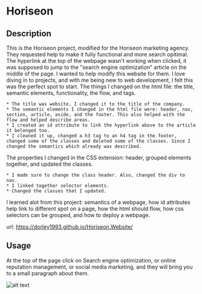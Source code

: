 # Horiseon

## Description
This is the Horiseon project, modified for the Horiseon marketing agency. They requested help to make it fully functional and more search opitimal. The hyperlink at the top of the webpage wasn't working when clicked, it was supposed to jump to the "search engine optimization" article on the middle of the page. I wanted to help modify this website for them. I love diving in to projects, and with me being new to web development, I felt this was the perfect spot to start. The things I changed on the html file: the title, semantic elements, functionality, the flow, and tags.

    * The title was website, I changed it to the title of the company.
    * The semantic elements I changed in the html file were: header, nav, section, article, aside, and the footer. This also helped with the flow and helped describe areas.
    * I created an id attribute to link the hyperlink above to the article it belonged too.
    * I cleaned it up, changed a h3 tag to an h4 tag in the footer, changed some of the classes and deleted some of the classes. Since I changed the semantics which already was described.

The properties I changed in the CSS extension: header, grouped elements together, and updated the classes. 

    * I made sure to change the class header. Also, changed the div to nav. 
    * I linked together selector elements. 
    * Changed the classes that I updated. 

I learned alot from this project: semantics of a webpage, how id attributes help link to different spot on a page, how the html should flow, how css selectors can be grouped, and how to deploy a webpage.  
 
 url: https://dorley1993.github.io/Horiseon.Website/
 
## Usage
At the top of the page click on Search engine optimization, or online reputation management, or social media marketing, and they will bring you to a small paragraph about them.

![alt text](assets/images/screenshot.png)

